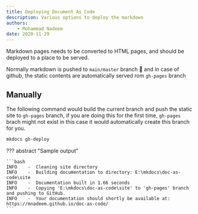 ```yaml
---
title: Deploying Document As Code
description: Various options to deploy the markdown
authors:
    - Mohammad Nadeem
date: 2020-11-29
---
```


Markdown pages needs to be converted to HTML pages, and should be deployed to a place to be served.

Normally markdown is pushed to `main/master` branch 🔀 and in case of github, the static contents are automatically served rom `gh-pages` branch

## Manually

The following command would build the current branch and push the static site to `gh-pages` branch, if you are doing this for the first time, `gh-pages` brach might not exist in this case it would automatically create this branch for you.

```bash
mkdocs gh-deploy
```

??? abstract "Sample output"

    ```bash
    INFO    -  Cleaning site directory
    INFO    -  Building documentation to directory: E:\mkdocs\doc-as-code\site
    INFO    -  Documentation built in 1.66 seconds
    INFO    -  Copying 'E:\mkdocs\doc-as-code\site' to 'gh-pages' branch and pushing to GitHub.
    INFO    -  Your documentation should shortly be available at: https://mnadeem.github.io/doc-as-code/
    ```
